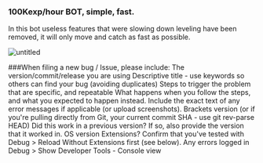 ### 100Kexp/hour BOT, simple, fast.
In this bot useless features that were slowing down leveling have been removed, it will only move and catch as fast as possible.


![untitled](https://cloud.githubusercontent.com/assets/5583580/17248033/cbf4a6d2-5597-11e6-8c35-2bf7665aa0eb.png)

###When filing a new bug / Issue, please include:
The version/commit/release you are using
Descriptive title - use keywords so others can find your bug (avoiding duplicates)
Steps to trigger the problem that are specific, and repeatable
What happens when you follow the steps, and what you expected to happen instead.
Include the exact text of any error messages if applicable (or upload screenshots).
Brackets version (or if you're pulling directly from Git, your current commit SHA - use git rev-parse HEAD)
Did this work in a previous version? If so, also provide the version that it worked in.
OS version
Extensions? Confirm that you've tested with Debug > Reload Without Extensions first (see below).
Any errors logged in Debug > Show Developer Tools - Console view
